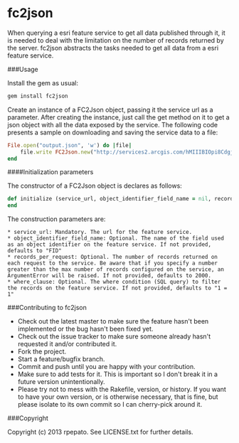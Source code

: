 fc2json
==================

When querying a esri feature service to get all data published through it, it is needed to deal with the limitation on the number
of records returned by the server. fc2json abstracts the tasks needed to get all data from a esri feature service.

###Usage

Install the gem as usual:

```ruby
gem install fc2json
```

Create an instance of a FC2Json object, passing it the service url as a parameter. After creating the instance, just call the get method on it to get a json object with all the data exposed by the service. The following code presents a sample on downloading and saving the service data to a file:

```ruby
File.open("output.json", 'w') do |file|
	file.write FC2Json.new("http://services2.arcgis.com/hMIIIBIOpi8Cdgjw/arcgis/rest/services/ubs/FeatureServer/0").get
end
```

####Initialization parameters

The constructor of a FC2Json object is declares as follows:

```ruby
def initialize (service_url, object_identifier_field_name = nil, records_per_request = nil, where_clause = nil)
end
```

The construction parameters are:

	* service_url: Mandatory. The url for the feature service. 
	* object_identifier_field_name: Optional. The name of the field used as an object identifier on the feature service. If not provided, defaults to "FID"
	* records_per_request: Optional. The number of records returned on each request to the service. Be aware that if you specify a number greater than the max number of records configured on the service, an ArgumentError will be raised. If not provided, defaults to 2000.
	* where_clause: Optional. The where condition (SQL query) to filter the records on the feature service. If not provided, defaults to "1 = 1"

###Contributing to fc2json
 
* Check out the latest master to make sure the feature hasn't been implemented or the bug hasn't been fixed yet.
* Check out the issue tracker to make sure someone already hasn't requested it and/or contributed it.
* Fork the project.
* Start a feature/bugfix branch.
* Commit and push until you are happy with your contribution.
* Make sure to add tests for it. This is important so I don't break it in a future version unintentionally.
* Please try not to mess with the Rakefile, version, or history. If you want to have your own version, or is otherwise necessary, that is fine, but please isolate to its own commit so I can cherry-pick around it.

###Copyright

Copyright (c) 2013 rpepato. See LICENSE.txt for
further details.

